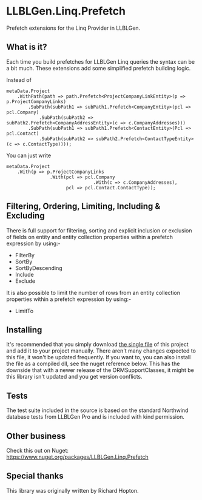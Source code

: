 # LLBLGen.Linq.Prefetch
Prefetch extensions for the Linq Provider in LLBLGen.

## What is it?
Each time you build prefetches for LLBLGen Linq queries the syntax can be a bit much.  These extensions add some simplified prefetch building logic.

Instead of

    metaData.Project
        .WithPath(path => path.Prefetch<ProjectCompanyLinkEntity>(p => p.ProjectCompanyLinks)
            .SubPath(subPath1 => subPath1.Prefetch<CompanyEntity>(pcl => pcl.Company)
                .SubPath(subPath2 => subPath2.Prefetch<CompanyAddressEntity>(c => c.CompanyAddresses)))
            .SubPath(subPath1 => subPath1.Prefetch<ContactEntity>(Pcl => pcl.Contact)
                .SubPath(subPath2 => subPath2.Prefetch<ContactTypeEntity>(c => c.ContactType))));
            
You can just write

    metaData.Project
        .With(p => p.ProjectCompanyLinks
                    .With(pcl => pcl.Company
                                    .With(c => c.CompanyAddresses),
                          pcl => pcl.Contact.ContactType));

## Filtering, Ordering, Limiting, Including & Excluding

There is full support for filtering, sorting and explicit inclusion or exclusion of fields on entity and entity collection properties within a prefetch expression by using:-
* FilterBy
* SortBy
* SortByDescending
* Include
* Exclude

It is also possible to limit the number of rows from an entity collection properties within a prefetch expression by using:-
* LimitTo

## Installing
It's recommended that you simply download [the single file](https://github.com/SolutionsDesign/LLBLGen.Linq.Prefetch/blob/master/LLBLGen.Linq.Prefetch/PrefetchExtensions.cs) 
of this project and add it to your project manually. There aren't many changes expected to this file, it won't be updated frequently. If you want to, you can
also install the file as a compiled dll, see the nuget reference below. This has the downside that with a newer release of the ORMSupportClasses, it might be this
library isn't updated and you get version conflicts. 

## Tests

The test suite included in the source is based on the standard Northwind database tests from LLBLGen Pro and is included with kind permission.

## Other business

Check this out on Nuget: https://www.nuget.org/packages/LLBLGen.Linq.Prefetch

## Special thanks
This library was originally written by Richard Hopton.